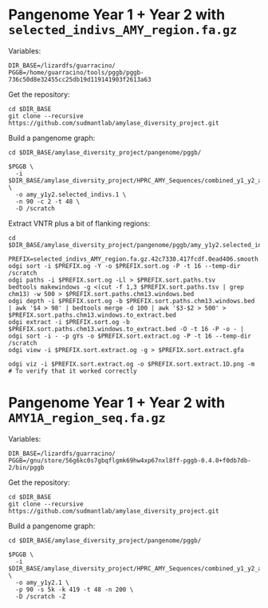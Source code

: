# Pangenome Year 1 + Year 2 with `selected_indivs_AMY_region.fa.gz`

Variables:

```shell
DIR_BASE=/lizardfs/guarracino/
PGGB=/home/guarracino/tools/pggb/pggb-736c50d8e32455cc25db19d119141903f2613a63
```

Get the repository:

```shell
cd $DIR_BASE
git clone --recursive https://github.com/sudmantlab/amylase_diversity_project.git
```

Build a pangenome graph:

```shell
cd $DIR_BASE/amylase_diversity_project/pangenome/pggb/

$PGGB \
  -i $DIR_BASE/amylase_diversity_project/HPRC_AMY_Sequences/combined_y1_y2_analyses/output/pggb_input/selected_indivs_AMY_region.fa.gz \
  -o amy_y1y2.selected_indivs.1 \
  -n 90 -c 2 -t 48 \
  -D /scratch
```

Extract VNTR plus a bit of flanking regions:

```shell
cd $DIR_BASE/amylase_diversity_project/pangenome/pggb/amy_y1y2.selected_indivs.1

PREFIX=selected_indivs_AMY_region.fa.gz.42c7330.417fcdf.0ead406.smooth.final
odgi sort -i $PREFIX.og -Y -o $PREFIX.sort.og -P -t 16 --temp-dir /scratch
odgi paths -i $PREFIX.sort.og -Ll > $PREFIX.sort.paths.tsv
bedtools makewindows -g <(cut -f 1,3 $PREFIX.sort.paths.tsv | grep chm13) -w 500 > $PREFIX.sort.paths.chm13.windows.bed
odgi depth -i $PREFIX.sort.og -b $PREFIX.sort.paths.chm13.windows.bed | awk '$4 > 98' | bedtools merge -d 100 | awk '$3-$2 > 500' > $PREFIX.sort.paths.chm13.windows.to_extract.bed 
odgi extract -i $PREFIX.sort.og -b $PREFIX.sort.paths.chm13.windows.to_extract.bed -O -t 16 -P -o - | odgi sort -i - -p gYs -o $PREFIX.sort.extract.og -P -t 16 --temp-dir /scratch
odgi view -i $PREFIX.sort.extract.og -g > $PREFIX.sort.extract.gfa

odgi viz -i $PREFIX.sort.extract.og -o $PREFIX.sort.extract.1D.png -m # To verify that it worked correctly
```


# Pangenome Year 1 + Year 2 with `AMY1A_region_seq.fa.gz`

Variables:

```shell
DIR_BASE=/lizardfs/guarracino/
PGGB=/gnu/store/56g6kc0s7gbqflgmk69hw4xp67nxl8ff-pggb-0.4.0+f0db7db-2/bin/pggb
```

Get the repository:

```shell
cd $DIR_BASE
git clone --recursive https://github.com/sudmantlab/amylase_diversity_project.git
```

Build a pangenome graph:

```shell
cd $DIR_BASE/amylase_diversity_project/pangenome/pggb/

$PGGB \
  -i $DIR_BASE/amylase_diversity_project/HPRC_AMY_Sequences/combined_y1_y2_analyses/input/y1_y2_HPRC/AMY1A_region_seq.fa.gz \
  -o amy_y1y2.1 \
  -p 90 -s 5k -k 419 -t 48 -n 200 \
  -D /scratch -Z
```
